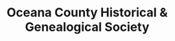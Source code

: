 ---
layout: repo
title: "Oceana County Historical & Genealogical Society"
id: 4114
permalink: repos/4114/
---